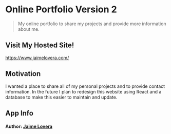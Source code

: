 # Online Portfolio Version 2

> My online portfolio to share my projects and provide more information about me.

## Visit My Hosted Site!
https://www.jaimelovera.com/

## Motivation
I wanted a place to share all of my personal projects and to provide contact information. In the future I plan to redesign this website using React and a database to make this easier to maintain and update.

## App Info

#### Author: [Jaime Lovera](https://www.jaimelovera.com/)